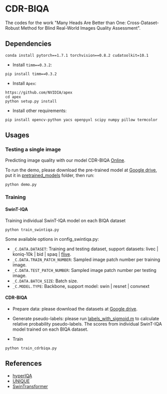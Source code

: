 # CDR-BIQA
The codes for the work "Many Heads Are Better than One: Cross-Dataset-Robust Method for Blind Real-World Images Quality Assessment".

## Dependencies

```
conda install pytorch==1.7.1 torchvision==0.8.2 cudatoolkit=10.1
```

- Install `timm==0.3.2`:

```
pip install timm==0.3.2
```

- Install `Apex`:

```
https://github.com/NVIDIA/apex
cd apex
python setup.py install
```

- Install other requirements:

```
pip install opencv-python yacs openpyxl scipy numpy pillow termcolor
```


## Usages

### Testing a single image

Predicting image quality with our model CDR-BIQA [Online](http://online-ip.xyz).

To run the demo, please download the pre-trained model at [Google drive](https://drive.google.com/file/d/1g75-Wf7F21l5dfU3WTVo2PJAyiwZuXSZ/view?usp=sharing), put it in [pretrained_models](pretrained_models) folder, then run:

```
python demo.py
```

### Training
#### SwinT-IQA
Training individual SwinT-IQA model on each BIQA dataset

```
python train_swintiqa.py
```

Some available options in config_swintiqa.py:
* `_C.DATA.DATASET`: Training and testing dataset, support datasets: livec | koniq-10k | bid | spaq | [flive](https://github.com/baidut/paq2piq).
* `_C.DATA.TRAIN_PATCH_NUMBER`: Sampled image patch number per training image.
* `_C.DATA.TEST_PATCH_NUMBER`: Sampled image patch number per testing image.
* `_C.DATA.BATCH_SIZE`: Batch size.
* `_C.MODEL.TYPE`: Backbone, support model: swin | resnet | convnext

#### CDR-BIQA
- Prepare data: please download the datasets at [Google drive](https://drive.google.com/drive/folders/18qnWf7NEDokkfeBkCXoxttFZMp9Tfa5l?usp=sharing).
- Generate pseudo-labels: please run [labels_with_sigmoid.m](data\generate_pseudolabels) to calculate relative probability pseudo-labels. The scores from individual SwinT-IQA model trained on each BIQA dataset.

- Train
```
python train_cdrbiqa.py
```

## References
* [hyperIQA](https://github.com/SSL92/hyperIQA)
* [UNIQUE](https://github.com/zwx8981/UNIQUE)
* [SwinTransformer](https://github.com/microsoft/Swin-Transformer)


